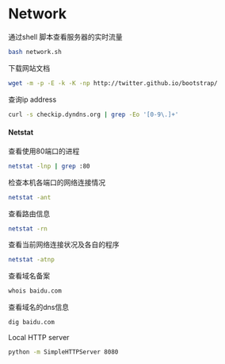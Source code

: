 Network
===========

通过shell 脚本查看服务器的实时流量
```sh
bash network.sh
```

下载网站文档
```sh
wget -m -p -E -k -K -np http://twitter.github.io/bootstrap/
```

查询ip address
```sh
curl -s checkip.dyndns.org | grep -Eo '[0-9\.]+'
```

#### Netstat
查看使用80端口的进程
```sh
netstat -lnp | grep :80
```
检查本机各端口的网络连接情况
```sh
netstat -ant
```
查看路由信息
```sh
netstat -rn
```
查看当前网络连接状况及各自的程序
```sh
netstat -atnp
```

查看域名备案
```sh
whois baidu.com
```
查看域名的dns信息
```sh
dig baidu.com
```

Local HTTP server
```sh
python -m SimpleHTTPServer 8080
```
